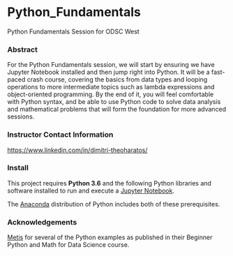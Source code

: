 # Python_Fundamentals
Python Fundamentals Session for ODSC West


### Abstract

For the Python Fundamentals session, we will start by ensuring we have Jupyter Notebook installed and then jump right into Python.  It will be a fast-paced crash course, covering the basics from data types and looping operations to more intermediate topics such as lambda expressions and object-oriented programming.  By the end of it, you will feel comfortable with Python syntax, and be able to use Python code to solve data analysis and mathematical problems that will form the foundation for more advanced sessions.  

### Instructor Contact Information
https://www.linkedin.com/in/dimitri-theoharatos/


### Install

This project requires **Python 3.6** and the following Python libraries and software installed to run and execute a [Jupyter Notebook](http://ipython.org/notebook.html).  


The [Anaconda](https://www.anaconda.com/distribution/) distribution of Python includes both of these prerequisites. 

### Acknowledgements

[Metis](https://www.thisismetis.com/) for several of the Python examples as published in their Beginner Python and Math for Data Science course.  




